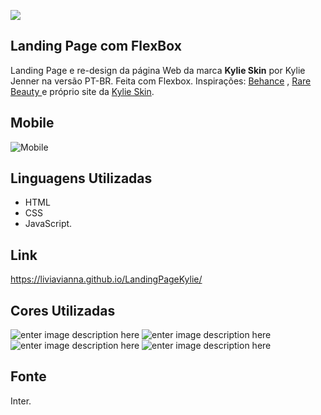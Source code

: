 ﻿![](https://64.media.tumblr.com/64547d6faa128786b462d8b0932529e0/b2c9356e175fd317-8a/s2048x3072/7816aef9c83cc280142777d69aafc6ca66acc1ce.pnj)
## Landing Page com FlexBox
Landing Page e re-design da página Web da marca **Kylie Skin** por Kylie Jenner na versão PT-BR. Feita com Flexbox. Inspirações: [Behance](https://www.behance.net/gallery/138960431/REN-Website-Redesign?tracking_source=search_projects%7Cmac%20cosmetics%20ui) , [Rare Beauty ](https://www.rarebeauty.com/)e próprio site da [Kylie Skin](https://kyliecosmetics.com/en-us/kylie-skin).
## Mobile
![Mobile](https://64.media.tumblr.com/4518d16af38a6144fee610eead906d95/01082b6d1e6a4404-25/s540x810/f8609c798240cf58952a3188f445f5d3c0241b81.pnj)
## Linguagens Utilizadas

 - HTML
 - CSS
 - JavaScript.
## Link 
https://liviavianna.github.io/LandingPageKylie/
## Cores Utilizadas
![enter image description here](https://64.media.tumblr.com/7d185975cbf47c73814c22363f625514/971c4ac2321d2c85-f4/s100x200/68005953e23e6fde08924cb5df2ddfa49bce80fe.pnj)
![enter image description here](https://64.media.tumblr.com/948bf906862a3c2413e52fe3dcb7be52/971c4ac2321d2c85-4f/s100x200/57d6601633b2ae3bb01b42a623170a4a5c7d3bf6.pnj)
![enter image description here](https://64.media.tumblr.com/973984225f67952d5add7104bd200b22/971c4ac2321d2c85-d6/s100x200/6dc1d9326b065a5273abd599f9072a19c42f8cfe.pnj)
![enter image description here](https://64.media.tumblr.com/cd35379026665de7cb966cf8e70206e2/971c4ac2321d2c85-1e/s100x200/a8bdd34b5103e1174c714db0fc9a852db7c225a3.pnj)
## Fonte
Inter.

